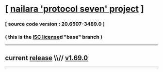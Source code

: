 
# [ [nailara 'protocol seven' project](http://src.nailara.net/) ]

### [ source code version : 20.6507-3489.0 ]

### ( this is the [ISC license](license)d "base" branch )
---
## current [release](https://github.com/anotherlink/nailara/releases) \\\\// [v1.69.0](https://github.com/anotherlink/nailara/releases/tag/v1.69.0)
---
